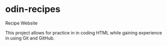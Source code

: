 # odin-recipes
Recipe Website

This project allows for practice in in coding HTML while gaining experience in using Git and GitHub.
